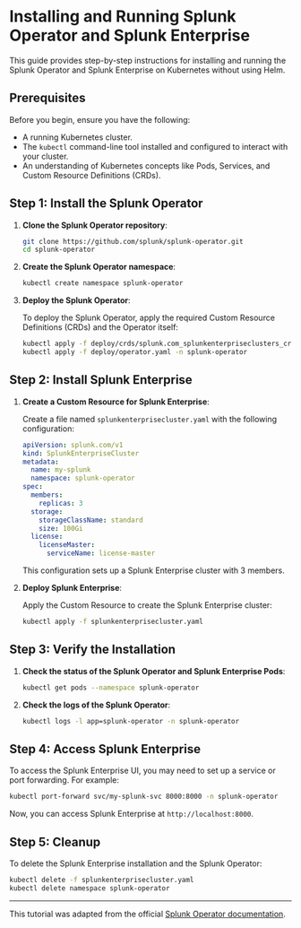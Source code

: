 # Installing and Running Splunk Operator and Splunk Enterprise

This guide provides step-by-step instructions for installing and running the Splunk Operator and Splunk Enterprise on Kubernetes without using Helm.

## Prerequisites

Before you begin, ensure you have the following:
- A running Kubernetes cluster.
- The `kubectl` command-line tool installed and configured to interact with your cluster.
- An understanding of Kubernetes concepts like Pods, Services, and Custom Resource Definitions (CRDs).

## Step 1: Install the Splunk Operator

1. **Clone the Splunk Operator repository**:

   ```bash
   git clone https://github.com/splunk/splunk-operator.git
   cd splunk-operator
   ```

2. **Create the Splunk Operator namespace**:

   ```bash
   kubectl create namespace splunk-operator
   ```

3. **Deploy the Splunk Operator**:

   To deploy the Splunk Operator, apply the required Custom Resource Definitions (CRDs) and the Operator itself:

   ```bash
   kubectl apply -f deploy/crds/splunk.com_splunkenterpriseclusters_crd.yaml
   kubectl apply -f deploy/operator.yaml -n splunk-operator
   ```

## Step 2: Install Splunk Enterprise

1. **Create a Custom Resource for Splunk Enterprise**:

   Create a file named `splunkenterprisecluster.yaml` with the following configuration:

   ```yaml
   apiVersion: splunk.com/v1
   kind: SplunkEnterpriseCluster
   metadata:
     name: my-splunk
     namespace: splunk-operator
   spec:
     members:
       replicas: 3
     storage:
       storageClassName: standard
       size: 100Gi
     license:
       licenseMaster:
         serviceName: license-master
   ```

   This configuration sets up a Splunk Enterprise cluster with 3 members.

2. **Deploy Splunk Enterprise**:

   Apply the Custom Resource to create the Splunk Enterprise cluster:

   ```bash
   kubectl apply -f splunkenterprisecluster.yaml
   ```

## Step 3: Verify the Installation

1. **Check the status of the Splunk Operator and Splunk Enterprise Pods**:

   ```bash
   kubectl get pods --namespace splunk-operator
   ```

2. **Check the logs of the Splunk Operator**:

   ```bash
   kubectl logs -l app=splunk-operator -n splunk-operator
   ```

## Step 4: Access Splunk Enterprise

To access the Splunk Enterprise UI, you may need to set up a service or port forwarding. For example:

```bash
kubectl port-forward svc/my-splunk-svc 8000:8000 -n splunk-operator
```

Now, you can access Splunk Enterprise at `http://localhost:8000`.

## Step 5: Cleanup

To delete the Splunk Enterprise installation and the Splunk Operator:

```bash
kubectl delete -f splunkenterprisecluster.yaml
kubectl delete namespace splunk-operator
```

---

This tutorial was adapted from the official [Splunk Operator documentation](https://splunk.github.io/splunk-operator/).

